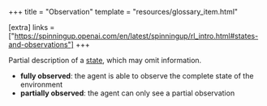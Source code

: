 +++
title = "Observation"
template = "resources/glossary_item.html"

[extra]
links = ["https://spinningup.openai.com/en/latest/spinningup/rl_intro.html#states-and-observations"]
+++

Partial description of a <a href="#state">state</a>, which may omit information. 

* **fully observed**: the agent is able to observe the complete state of the environment
* **partially observed**: the agent can only see a partial observation
	